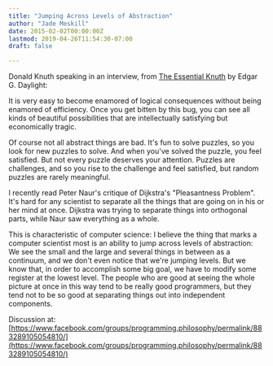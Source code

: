 ```yaml
---
title: "Jumping Across Levels of Abstraction"
author: "Jade Meskill"
date: 2015-02-02T00:00:00Z
lastmod: 2019-04-26T11:54:30-07:00
draft: false

---
```


Donald Knuth speaking in an interview, from [The Essential Knuth](https://www.goodreads.com/book/show/18289219-the-essential-knuth) by Edgar G. Daylight:  

   

It is very easy to become enamored of logical consequences without being enamored of efficiency. Once you get bitten by this bug, you can see all kinds of beautiful possibilities that are intellectually satisfying but economically tragic.  

   

Of course not all abstract things are bad. It&#39;s fun to solve puzzles, so you look for new puzzles to solve. And when you&#39;ve solved the puzzle, you feel satisfied. But not every puzzle deserves your attention. Puzzles are challenges, and so you rise to the challenge and feel satisfied, but random puzzles are rarely meaningful.  

   

I recently read Peter Naur&#39;s critique of Dijkstra&#39;s &#34;Pleasantness Problem&#34;. It&#39;s hard for any scientist to separate all the things that are going on in his or her mind at once. Dijkstra was trying to separate things into orthogonal parts, while Naur saw everything as a whole.  

   

This is characteristic of computer science: I believe the thing that marks a computer scientist most is an ability to jump across levels of abstraction: We see the small and the large and several things in between as a continuum, and we don&#39;t even notice that we&#39;re jumping levels. But we know that, in order to accomplish some big goal, we have to modify some register at the lowest level. The people who are good at seeing the whole picture at once in this way tend to be really good programmers, but they tend not to be so good at separating things out into independent components.  

Discussion at: [https://www.facebook.com/groups/programming.philosophy/permalink/883289105054810/](https://www.facebook.com/groups/programming.philosophy/permalink/883289105054810/)
